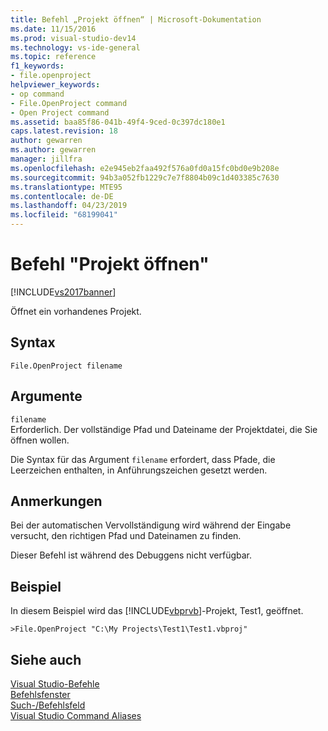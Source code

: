 ```yaml
---
title: Befehl „Projekt öffnen“ | Microsoft-Dokumentation
ms.date: 11/15/2016
ms.prod: visual-studio-dev14
ms.technology: vs-ide-general
ms.topic: reference
f1_keywords:
- file.openproject
helpviewer_keywords:
- op command
- File.OpenProject command
- Open Project command
ms.assetid: baa85f86-041b-49f4-9ced-0c397dc180e1
caps.latest.revision: 18
author: gewarren
ms.author: gewarren
manager: jillfra
ms.openlocfilehash: e2e945eb2faa492f576a0fd0a15fc0bd0e9b208e
ms.sourcegitcommit: 94b3a052fb1229c7e7f8804b09c1d403385c7630
ms.translationtype: MTE95
ms.contentlocale: de-DE
ms.lasthandoff: 04/23/2019
ms.locfileid: "68199041"
---
```

# <a name="open-project-command"></a>Befehl "Projekt öffnen"
[!INCLUDE[vs2017banner](../../includes/vs2017banner.md)]

Öffnet ein vorhandenes Projekt.  
  
## <a name="syntax"></a>Syntax  
  
```  
File.OpenProject filename  
```  
  
## <a name="arguments"></a>Argumente  
 `filename`  
 Erforderlich. Der vollständige Pfad und Dateiname der Projektdatei, die Sie öffnen wollen.  
  
 Die Syntax für das Argument `filename` erfordert, dass Pfade, die Leerzeichen enthalten, in Anführungszeichen gesetzt werden.  
  
## <a name="remarks"></a>Anmerkungen  
 Bei der automatischen Vervollständigung wird während der Eingabe versucht, den richtigen Pfad und Dateinamen zu finden.  
  
 Dieser Befehl ist während des Debuggens nicht verfügbar.  
  
## <a name="example"></a>Beispiel  
 In diesem Beispiel wird das [!INCLUDE[vbprvb](../../includes/vbprvb-md.md)]-Projekt, Test1, geöffnet.  
  
```  
>File.OpenProject "C:\My Projects\Test1\Test1.vbproj"  
```  
  
## <a name="see-also"></a>Siehe auch  
 [Visual Studio-Befehle](../../ide/reference/visual-studio-commands.md)   
 [Befehlsfenster](../../ide/reference/command-window.md)   
 [Such-/Befehlsfeld](../../ide/find-command-box.md)   
 [Visual Studio Command Aliases](../../ide/reference/visual-studio-command-aliases.md)
